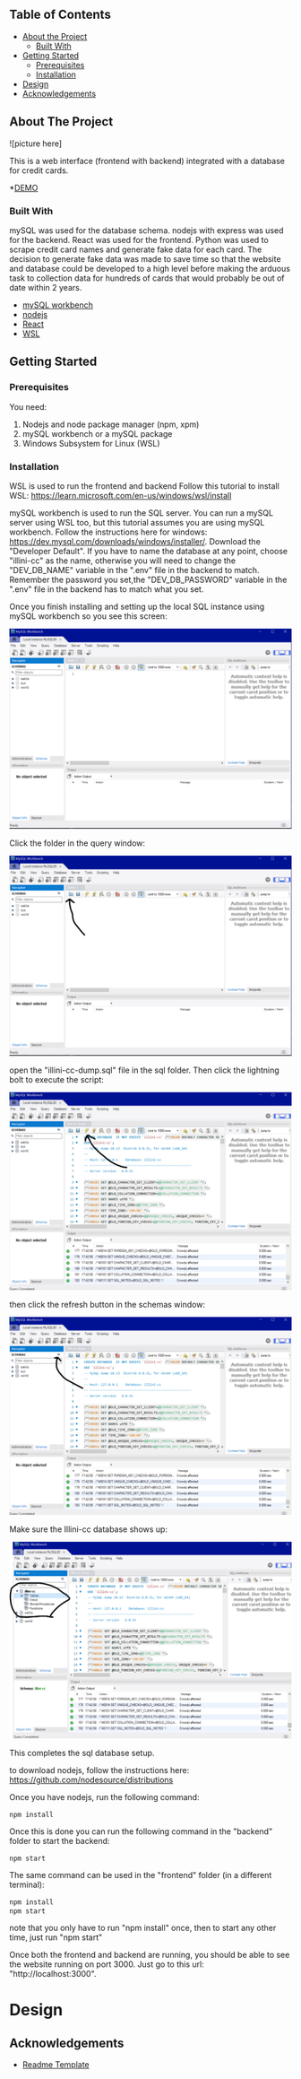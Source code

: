 <!-- TABLE OF CONTENTS -->
## Table of Contents

* [About the Project](#about-the-project)
  * [Built With](#built-with)
* [Getting Started](#getting-started)
  * [Prerequisites](#prerequisites)
  * [Installation](#installation)
* [Design](#design)
* [Acknowledgements](#acknowledgements)



<!-- ABOUT THE PROJECT -->
## About The Project

![picture here]


This is a web interface (frontend with backend) integrated with a database for credit cards.

*[DEMO](https://youtu.be/w8gRLMfLC-Q)


### Built With

mySQL was used for the database schema. nodejs with express was used for the backend. React was used for the frontend. Python was used to scrape credit card names and generate fake data for each card.
The decision to generate fake data was made to save time so that the website and database could be developed to a high level before making the arduous task to collection data for hundreds of cards that would probably be out of date within 2 years.

* [mySQL workbench](https://www.mysql.com/products/workbench/)
* [nodejs](https://nodejs.org/en)
* [React](https://react.dev/)
* [WSL](https://en.wikipedia.org/wiki/Windows_Subsystem_for_Linux)


<!-- GETTING STARTED -->
## Getting Started


### Prerequisites

You need:

1. Nodejs and node package manager (npm, xpm)
2. mySQL workbench or a mySQL package
3. Windows Subsystem for Linux (WSL)

### Installation

WSL is used to run the frontend and backend
Follow this tutorial to install WSL: https://learn.microsoft.com/en-us/windows/wsl/install

mySQL workbench is used to run the SQL server. 
You can run a mySQL server using WSL too, but this tutorial assumes you are using mySQL workbench.
Follow the instructions here for windows: https://dev.mysql.com/downloads/windows/installer/.
Download the "Developer Default".
If you have to name the database at any point, choose "illini-cc" as the name, otherwise you will need to change the "DEV_DB_NAME" variable in the ".env" file in the backend to match.
Remember the password you set,the "DEV_DB_PASSWORD" variable in the ".env" file in the backend has to match what you set.

Once you finish installing and setting up the local SQL instance using mySQL workbench so you see this screen:

![mysql-1](mysql-1.png)

Click the folder in the query window:

![mysql-2](mysql-2.png)

open the "illini-cc-dump.sql" file in the sql folder. Then click the lightning bolt to execute the script:

![mysql-3](mysql-3.png)

then click the refresh button in the schemas window:

![mysql-4](mysql-4.png)

Make sure the Illini-cc database shows up:

![mysql-5](mysql-5.png)

This completes the sql database setup.

to download nodejs, follow the instructions here: https://github.com/nodesource/distributions

Once you have nodejs, run the following command:
```
npm install
```

Once this is done you can run the following command in the "backend" folder to start the backend:

```
npm start
```

The same command can be used in the "frontend" folder (in a different terminal):

```
npm install
npm start
```

note that you only have to run "npm install" once, then to start any other time, just run "npm start"

Once both the frontend and backend are running, you should be able to see the website running on port 3000. 
Just go to this url: "http://localhost:3000".

# Design









<!-- ACKNOWLEDGEMENTS -->
## Acknowledgements
* [Readme Template](https://github.com/othneildrew/Best-README-Template)




